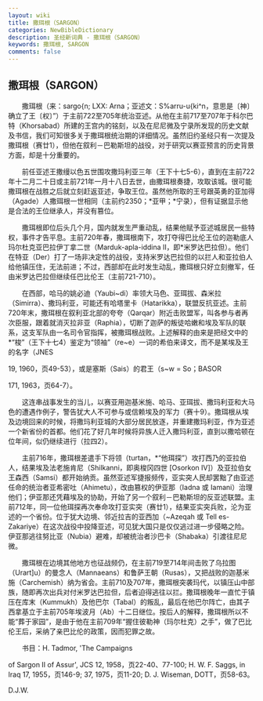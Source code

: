 ```yaml
---
layout: wiki
title: 撒珥根（SARGON）
categories: NewBibleDictionary
description: 圣经新词典 - 撒珥根（SARGON）
keywords: 撒珥根, SARGON
comments: false
---
```


## 撒珥根（SARGON）

　　撒珥根（来：sargo{n; LXX: Arna；亚述文：S%arru-u{ki^n，意思是〔神〕确立了王〔权〕”）于主前722至705年统治亚述。从他在主前717至707年于科尔巴特（Khorsabad）所建的王宫内的铭刻，以及在尼尼微及宁录所发现的历史文献及书信，我们可知很多关于撒珥根统治期的详细情况。虽然旧约圣经只有一次提及撒珥根（赛廿1），但他在叙利－巴勒斯坦的战役，对于研究以赛亚预言的历史背景方面，却是十分重要的。

　　前任亚述王撒缦以色五世围攻撒玛利亚三年（王下十七5-6），直到在主前722年十二月二十日或主前721年一月十八日去世，由撒珥根奏捷，攻取该城。很可能撒珥根在战胜之后就立刻赶返亚述，争取王位。虽然他所取的王号跟英勇的亚加得（Agade）人撒珥根一世相同（主前约2350；*亚甲；*宁录），但有证据显示他是合法的王位继承人，并没有篡位。

　　撒珥根即位后头几个月，国内就发生严重动乱，结果他赋予亚述城居民一些特权，事件才告平息。主前720年春，撒珥根南下，攻打夺得巴比伦王位的迦勒底人玛尔杜克亚巴拉伊丁拿二世（Marduk-apla-iddina II，即*米罗达巴拉但）。他们在特亚（Der）打了一场非决定性的战役，支持米罗达巴拉但的以拦人和亚拉伯人给他镇压住，无法前进；不过，西部却在此时发生动乱，撒珥根只好立刻撤军，任由米罗达巴拉但继续任巴比伦王（主前721-710）。

　　在西部，哈马的姚必迪（Yaubi~di）率领大马色、亚珥拔、森米拉（Simirra）、撒玛利亚，可能还有哈塔里卡（Hatarikka），联盟反抗亚述。主前720年末，撒珥根在叙利亚北部的夸夸（Qarqar）附近击败盟军，叫各参与者再次臣服，跟着就消灭拉非亚（Raphia），切断了迦萨的叛徒哈嫩和埃及军队的联系，这支军队由一名司令官指挥，被撒珥根战败。上述解释的由来是把经文中的*“梭”（王下十七4）鉴定为“领袖”（re~e）一词的希伯来译文，而不是某埃及王的名字（JNES

19, 1960，页49-53），或是塞斯（Sais）的君王（s~w = So；BASOR

171, 1963，页64-7）。

　　这连串战事发生的当儿，以赛亚用迦基米施、哈马、亚珥拔、撒玛利亚和大马色的遭遇作例子，警告犹大人不可参与或信赖埃及的军力（赛十9）。撒珥根从埃及边境回来的时候，将撒玛利亚城的大部分居民放逐，并重建撒玛利亚，作为亚述一个新省份的首都。他们花了好几年时候将异族人迁入撒玛利亚，直到以撒哈顿在位年间，似仍继续进行（拉四2）。

　　主前716年，撒珥根差遣手下将领（turtan，*“他珥探”）攻打西乃的亚拉伯人，结果埃及法老施肯尼（Shilkanni，即奥梭冈四世 [Osorkon IV]）及亚拉伯女王森西（Samsi）都开始纳贡。虽然亚述军捷报频传，亚实突人民却罢黜了由亚述任命的统治者亚希密吐（Ahimetu），改由篡权的伊亚那（Iadna 或 Iamani）治理他们；伊亚那还凭藉埃及的协助，开始了另一个叙利－巴勒斯坦的反亚述联盟。主前712年，同一位他珥探再次奉命攻打亚实突（赛廿1），结果亚实突兵败，沦为亚述的一个省份。位于犹大边境、邻近拉吉的亚西加（~Azeqah 或 Tell es-Zakariye）在这次战役中投降亚述，可见犹大国只是仅仅逃过进一步侵略之险。伊亚那逃往努比亚（Nubia）避难，却被统治者沙巴卡（Shabaka）引渡往尼尼微。

　　撒珥根在边境其他地方也征战频仍，在主前719至714年间击败了乌拉图（Urart]u）的曼念人（Mannaeans）和鲁萨王朝（Rusas），又把战败的迦基米施（Carchemish）纳为省会。主前710及707年，撒珥根突袭玛代，以镇压山中部族，随即再次出兵对付米罗达巴拉但，后者迫得逃往以拦。撒珥根晚年一直忙于镇压在库末（Kummukh）及他巴尔（Tabal）的叛乱，最后在他巴尔阵亡，由其子西拿基立于主前705年埃波月（Ab）十二日继位。按后人的解释，撒珥根所以不能“葬于家园”，是由于他在主前709年“握住彼勒神（玛尔杜克）之手”，做了巴比伦王后，采纳了亲巴比伦的政策，因而犯罪之故。

　　书目：H. Tadmor, 'The Campaigns

of Sargon II of Assur', JCS 12, 1958，页22-40、77-100; H. W. F. Saggs, in Iraq 17, 1955，页146-9; 37, 1975，页11-20; D. J. Wiseman, DOTT，页58-63。

D.J.W.








